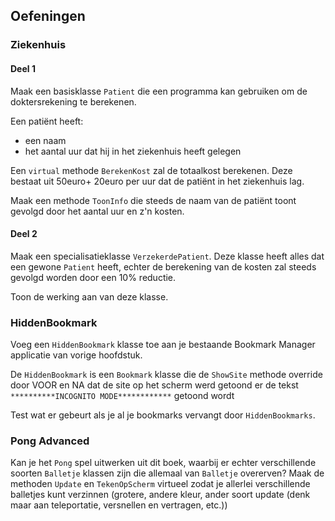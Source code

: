 
## Oefeningen

### Ziekenhuis

#### Deel 1 
Maak een basisklasse ``Patient`` die een programma kan gebruiken om de doktersrekening te berekenen.

Een patiënt heeft:
* een naam
* het aantal uur dat hij in het ziekenhuis heeft gelegen

Een ``virtual`` methode ``BerekenKost`` zal de totaalkost berekenen. Deze bestaat uit 50euro+  20euro per uur dat de patiënt in het ziekenhuis lag.

Maak een methode ``ToonInfo`` die steeds de naam van de patiënt toont gevolgd door het aantal uur en z'n kosten.

#### Deel 2
Maak een specialisatieklasse ``VerzekerdePatient``. Deze klasse heeft alles dat een gewone ``Patient`` heeft, echter de berekening van de kosten zal steeds gevolgd worden door een 10% reductie.

Toon de werking aan van deze klasse.

### HiddenBookmark

Voeg een ``HiddenBookmark`` klasse toe aan je bestaande Bookmark Manager applicatie van vorige hoofdstuk.

De ``HiddenBookmark`` is een ``Bookmark`` klasse die de ``ShowSite`` methode override door VOOR en NA dat de site op het scherm werd getoond er de tekst `**********INCOGNITO MODE************`  getoond wordt

Test wat er gebeurt als je al je bookmarks vervangt door ``HiddenBookmarks``.

### Pong Advanced

Kan je het ``Pong`` spel uitwerken uit dit boek, waarbij er echter verschillende soorten ``Balletje`` klassen zijn die allemaal van ``Balletje`` overerven? Maak de methoden ``Update`` en ``TekenOpScherm`` virtueel zodat je allerlei verschillende balletjes kunt verzinnen (grotere, andere kleur, ander soort update (denk maar aan teleportatie, versnellen en vertragen, etc.))
